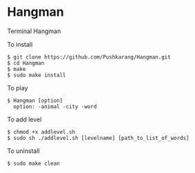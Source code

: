 # Hangman
Terminal Hangman

To install 
```
$ git clone https://github.com/Pushkarang/Hangman.git
$ cd Hangman
$ make
$ sudo make install
```

To play 
```
$ Hangman [option]
  option: -animal -city -word
```

To add level 
```
$ chmod +x addlevel.sh
$ sudo sh ./addlevel.sh [levelname] [path_to_list_of_words]
```

To uninstall
```
$ sudo make clean
```
